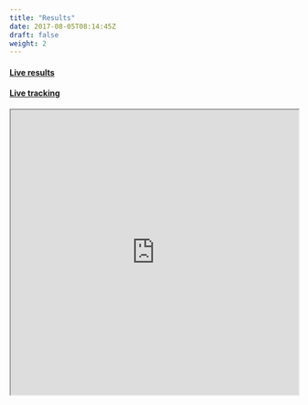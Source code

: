 ```yaml
---
title: "Results"
date: 2017-08-05T08:14:45Z
draft: false
weight: 2
---
```

#### [Live results](https://racetimingbg.com/live-results/)
#### [Live tracking](https://events.loggator.com/kupa-murgash-2018)
<iframe style="position: relative; width: 100%; height: 500px;" src="https://events.loggator.com/kupa-murgash-2018">Loading...</iframe>
